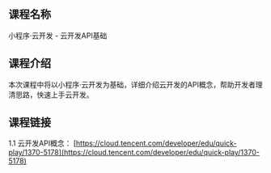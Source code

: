 ## 课程名称
小程序·云开发 - 云开发API基础

## 课程介绍
本次课程中将以小程序·云开发为基础，详细介绍云开发的API概念，帮助开发者理清思路，快速上手云开发。

## 课程链接

1.1 云开发API概念：
[https://cloud.tencent.com/developer/edu/quick-play/1370-5178](https://cloud.tencent.com/developer/edu/quick-play/1370-5178)
